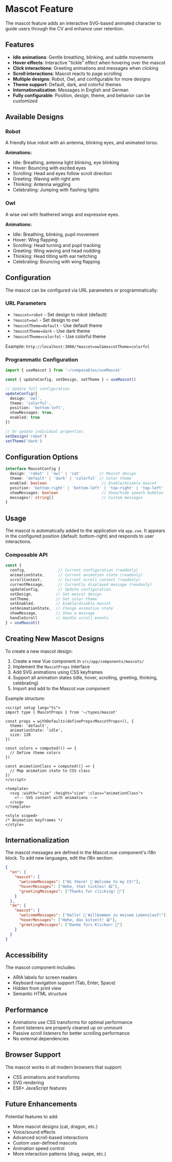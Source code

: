 # Mascot Feature

The mascot feature adds an interactive SVG-based animated character to guide users through the CV and enhance user retention.

## Features

- **Idle animations**: Gentle breathing, blinking, and subtle movements
- **Hover effects**: Interactive "tickle" effect when hovering over the mascot
- **Click interactions**: Greeting animations and messages when clicking
- **Scroll interactions**: Mascot reacts to page scrolling
- **Multiple designs**: Robot, Owl, and configurable for more designs
- **Theme support**: Default, dark, and colorful themes
- **Internationalization**: Messages in English and German
- **Fully configurable**: Position, design, theme, and behavior can be customized

## Available Designs

### Robot
A friendly blue robot with an antenna, blinking eyes, and animated torso.

**Animations:**
- Idle: Breathing, antenna light blinking, eye blinking
- Hover: Bouncing with excited eyes
- Scrolling: Head and eyes follow scroll direction
- Greeting: Waving with right arm
- Thinking: Antenna wiggling
- Celebrating: Jumping with flashing lights

### Owl
A wise owl with feathered wings and expressive eyes.

**Animations:**
- Idle: Breathing, blinking, pupil movement
- Hover: Wing flapping
- Scrolling: Head turning and pupil tracking
- Greeting: Wing waving and head nodding
- Thinking: Head tilting with ear twitching
- Celebrating: Bouncing with wing flapping

## Configuration

The mascot can be configured via URL parameters or programmatically:

### URL Parameters

- `?mascot=robot` - Set design to robot (default)
- `?mascot=owl` - Set design to owl
- `?mascotTheme=default` - Use default theme
- `?mascotTheme=dark` - Use dark theme
- `?mascotTheme=colorful` - Use colorful theme

Example: `http://localhost:3000/?mascot=owl&mascotTheme=colorful`

### Programmatic Configuration

```typescript
import { useMascot } from '~/composables/useMascot'

const { updateConfig, setDesign, setTheme } = useMascot()

// Update full configuration
updateConfig({
  design: 'owl',
  theme: 'colorful',
  position: 'bottom-left',
  showMessages: true,
  enabled: true
})

// Or update individual properties
setDesign('robot')
setTheme('dark')
```

## Configuration Options

```typescript
interface MascotConfig {
  design: 'robot' | 'owl' | 'cat'        // Mascot design
  theme: 'default' | 'dark' | 'colorful' // Color theme
  enabled: boolean                        // Enable/disable mascot
  position: 'bottom-right' | 'bottom-left' | 'top-right' | 'top-left'
  showMessages: boolean                   // Show/hide speech bubbles
  messages?: string[]                     // Custom messages
}
```

## Usage

The mascot is automatically added to the application via `app.vue`. It appears in the configured position (default: bottom-right) and responds to user interactions.

### Composable API

```typescript
const {
  config,              // Current configuration (readonly)
  animationState,      // Current animation state (readonly)
  scrollContext,       // Current scroll context (readonly)
  currentMessage,      // Currently displayed message (readonly)
  updateConfig,        // Update configuration
  setDesign,          // Set mascot design
  setTheme,           // Set color theme
  setEnabled,         // Enable/disable mascot
  setAnimationState,  // Change animation state
  showMessage,        // Show a message
  handleScroll        // Handle scroll events
} = useMascot()
```

## Creating New Mascot Designs

To create a new mascot design:

1. Create a new Vue component in `src/app/components/mascots/`
2. Implement the `MascotProps` interface
3. Add SVG animations using CSS keyframes
4. Support all animation states (idle, hover, scrolling, greeting, thinking, celebrating)
5. Import and add to the Mascot.vue component

Example structure:

```vue
<script setup lang="ts">
import type { MascotProps } from '~/types/mascot'

const props = withDefaults(defineProps<MascotProps>(), {
  theme: 'default',
  animationState: 'idle',
  size: 120
})

const colors = computed(() => {
  // Define theme colors
})

const animationClass = computed(() => {
  // Map animation state to CSS class
})
</script>

<template>
  <svg :width="size" :height="size" :class="animationClass">
    <!-- SVG content with animations -->
  </svg>
</template>

<style scoped>
/* Animation keyframes */
</style>
```

## Internationalization

The mascot messages are defined in the Mascot.vue component's i18n block. To add new languages, edit the i18n section:

```json
{
  "en": {
    "mascot": {
      "welcomeMessages": ["Hi there! 👋 Welcome to my CV!"],
      "hoverMessages": ["Hehe, that tickles! 😄"],
      "greetingMessages": ["Thanks for clicking! 🎉"]
    }
  },
  "de": {
    "mascot": {
      "welcomeMessages": ["Hallo! 👋 Willkommen zu meinem Lebenslauf!"],
      "hoverMessages": ["Hehe, das kitzelt! 😄"],
      "greetingMessages": ["Danke fürs Klicken! 🎉"]
    }
  }
}
```

## Accessibility

The mascot component includes:
- ARIA labels for screen readers
- Keyboard navigation support (Tab, Enter, Space)
- Hidden from print view
- Semantic HTML structure

## Performance

- Animations use CSS transforms for optimal performance
- Event listeners are properly cleaned up on unmount
- Passive scroll listeners for better scrolling performance
- No external dependencies

## Browser Support

The mascot works in all modern browsers that support:
- CSS animations and transforms
- SVG rendering
- ES6+ JavaScript features

## Future Enhancements

Potential features to add:
- More mascot designs (cat, dragon, etc.)
- Voice/sound effects
- Advanced scroll-based interactions
- Custom user-defined mascots
- Animation speed control
- More interaction patterns (drag, swipe, etc.)
